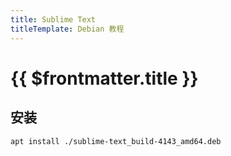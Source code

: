 ```yaml
---
title: Sublime Text
titleTemplate: Debian 教程
---
```


# {{ $frontmatter.title }}

## 安装

```bash
apt install ./sublime-text_build-4143_amd64.deb
```

